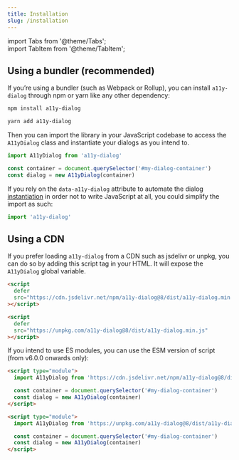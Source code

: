 ```yaml
---
title: Installation
slug: /installation
---
```


import Tabs from '@theme/Tabs';  
import TabItem from '@theme/TabItem';

## Using a bundler (recommended)

If you’re using a bundler (such as Webpack or Rollup), you can install `a11y-dialog` through npm or yarn like any other dependency:

<Tabs>
  <TabItem value="npm" label="npm">

```sh
npm install a11y-dialog
```

  </TabItem>
  <TabItem value="yarn" label="yarn">

```sh
yarn add a11y-dialog
```

  </TabItem>
</Tabs>

Then you can import the library in your JavaScript codebase to access the `A11yDialog` class and instantiate your dialogs as you intend to.

```js
import A11yDialog from 'a11y-dialog'

const container = document.querySelector('#my-dialog-container')
const dialog = new A11yDialog(container)
```

If you rely on the `data-a11y-dialog` attribute to automate the dialog [instantiation](usage.instantiation.md) in order not to write JavaScript at all, you could simplify the import as such:

```js
import 'a11y-dialog'
```

## Using a CDN

If you prefer loading `a11y-dialog` from a CDN such as jsdelivr or unpkg, you can do so by adding this script tag in your HTML. It will expose the `A11yDialog` global variable.

<Tabs>
  <TabItem value="jsdeliver" label="jsdeliver">

```html
<script
  defer
  src="https://cdn.jsdelivr.net/npm/a11y-dialog@8/dist/a11y-dialog.min.js"
></script>
```

  </TabItem>
  <TabItem value="unpkg" label="unpkg">

```html
<script
  defer
  src="https://unpkg.com/a11y-dialog@8/dist/a11y-dialog.min.js"
></script>
```

  </TabItem>
</Tabs>

If you intend to use ES modules, you can use the ESM version of script (from v6.0.0 onwards only):

<Tabs>
  <TabItem value="jsdeliver" label="jsdeliver">

```html
<script type="module">
  import A11yDialog from 'https://cdn.jsdelivr.net/npm/a11y-dialog@8/dist/a11y-dialog.esm.min.js'

  const container = document.querySelector('#my-dialog-container')
  const dialog = new A11yDialog(container)
</script>
```

  </TabItem>
  <TabItem value="unpkg" label="unpkg">

```html
<script type="module">
  import A11yDialog from 'https://unpkg.com/a11y-dialog@8/dist/a11y-dialog.esm.min.js'

  const container = document.querySelector('#my-dialog-container')
  const dialog = new A11yDialog(container)
</script>
```

  </TabItem>
</Tabs>

